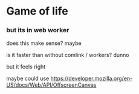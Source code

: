 # Game of life
### but its in web worker

does this make sense?
maybe

is it faster than without comlink / workers?
dunno

but it feels right


maybe could use https://developer.mozilla.org/en-US/docs/Web/API/OffscreenCanvas
